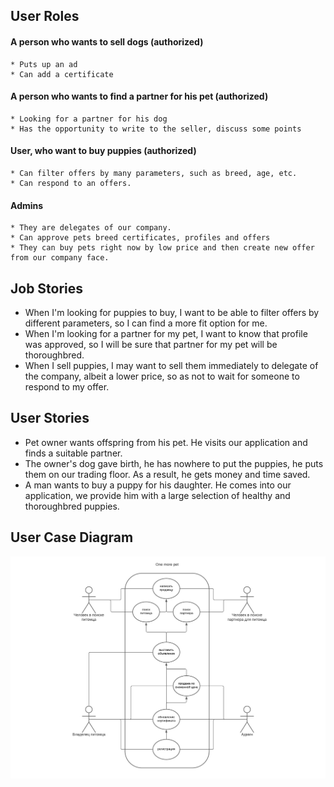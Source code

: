 ## User Roles
#### A person who wants to sell dogs (authorized)
    * Puts up an ad
    * Can add a certificate

#### A person who wants to find a partner for his pet (authorized)
    * Looking for a partner for his dog
    * Has the opportunity to write to the seller, discuss some points

#### User, who want to buy puppies (authorized)
    * Can filter offers by many parameters, such as breed, age, etc.
    * Can respond to an offers.

#### Admins
    * They are delegates of our company. 
    * Can approve pets breed certificates, profiles and offers
    * They can buy pets right now by low price and then create new offer from our company face.

## Job Stories

* When I'm looking for puppies to buy, I want to be able to filter offers by different parameters, so I can find a more fit option for me.
* When I'm looking for a partner for my pet, I want to know that profile was approved, so I will be sure that partner for my pet will be thoroughbred.
* When I sell puppies, I may want to sell them immediately to delegate of the company, albeit a lower price, so as not to wait for someone to respond to my offer.

## User Stories

* Pet owner wants offspring from his pet. He visits our application and finds a suitable partner.
* The owner's dog gave birth, he has nowhere to put the puppies, he puts them on our trading floor. As a result, he gets money and time saved.
* A man wants to buy a puppy for his daughter. He comes into our application, we provide him with a large selection of healthy and thoroughbred puppies.

## User Case Diagram

<p align="center">
  <img src="/images/diagram.pdf" title="Use Case Diagram" alt="Use Case Diagram">
</p>
